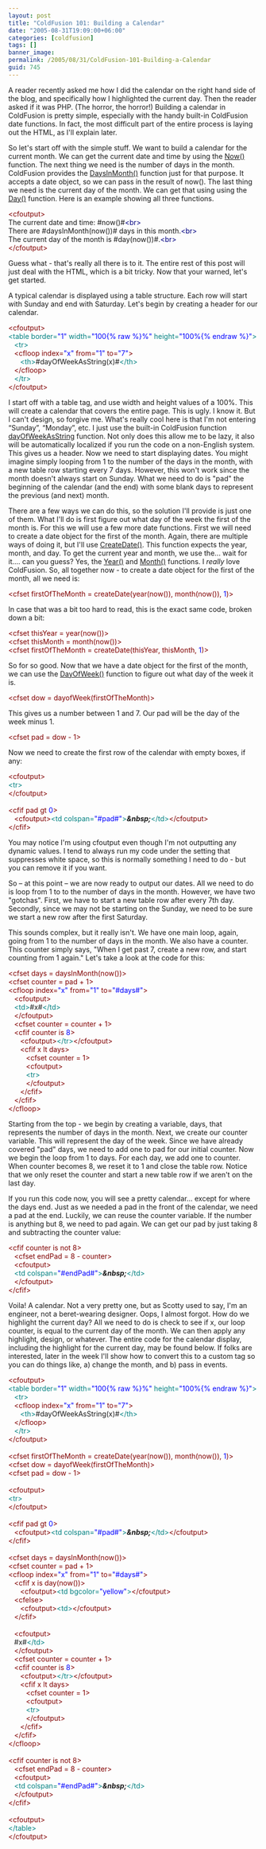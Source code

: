 ```yaml
---
layout: post
title: "ColdFusion 101: Building a Calendar"
date: "2005-08-31T19:09:00+06:00"
categories: [coldfusion]
tags: []
banner_image: 
permalink: /2005/08/31/ColdFusion-101-Building-a-Calendar
guid: 745
---
```


A reader recently asked me how I did the calendar on the right hand side of the blog, and specifically how I highlighted the current day. Then the reader asked if it was PHP. (The horror, the horror!) Building a calendar in ColdFusion is pretty simple, especially with the handy built-in ColdFusion date functions. In fact, the most difficult part of the entire process is laying out the HTML, as I'll explain later.

So let's start off with the simple stuff. We want to build a calendar for the current month. We can get the current date and time by using the <a href="http://livedocs.macromedia.com/coldfusion/7/htmldocs/00000590.htm">Now()</a> function. The next thing we need is the number of days in the month. ColdFusion provides the <a href="http://livedocs.macromedia.com/coldfusion/7/htmldocs/00000447.htm">DaysInMonth()</a> function just for that purpose. It accepts a date object, so we can pass in the result of now(). The last thing we need is the current day of the month. We can get that using using the <a href="http://livedocs.macromedia.com/coldfusion/7/htmldocs/00000443.htm">Day()</a> function. Here is an example showing all three functions.
<!--more-->
<div class="code"><FONT COLOR=MAROON>&lt;cfoutput&gt;</FONT><br>
The current date and time: #now()#<FONT COLOR=NAVY>&lt;br&gt;</FONT><br>
There are #daysInMonth(now())# days in this month.<FONT COLOR=NAVY>&lt;br&gt;</FONT><br>
The current day of the month is #day(now())#.<FONT COLOR=NAVY>&lt;br&gt;</FONT><br>
<FONT COLOR=MAROON>&lt;/cfoutput&gt;</FONT></div>

Guess what - that's really all there is to it. The entire rest of this post will just deal with the HTML, which is a bit tricky. Now that your warned, let's get started.

A typical calendar is displayed using a table structure. Each row will start with Sunday and end with Saturday. Let's begin by creating a header for our calendar. 

<div class="code"><FONT COLOR=MAROON>&lt;cfoutput&gt;</FONT><br>
<FONT COLOR=TEAL>&lt;table border=<FONT COLOR=BLUE>"1"</FONT> width=<FONT COLOR=BLUE>"100{% raw %}%"</FONT> height=<FONT COLOR=BLUE>"100%{% endraw %}"</FONT>&gt;</FONT><br>
&nbsp;&nbsp;&nbsp;<FONT COLOR=TEAL>&lt;tr&gt;</FONT><br>
&nbsp;&nbsp;&nbsp;<FONT COLOR=MAROON>&lt;cfloop index=<FONT COLOR=BLUE>"x"</FONT> from=<FONT COLOR=BLUE>"1"</FONT> to=<FONT COLOR=BLUE>"7"</FONT>&gt;</FONT><br>
&nbsp;&nbsp;&nbsp;&nbsp;&nbsp;&nbsp;<FONT COLOR=TEAL>&lt;th&gt;</FONT>#dayOfWeekAsString(x)#<FONT COLOR=TEAL>&lt;/th&gt;</FONT><br>
&nbsp;&nbsp;&nbsp;<FONT COLOR=MAROON>&lt;/cfloop&gt;</FONT><br>
&nbsp;&nbsp;&nbsp;<FONT COLOR=TEAL>&lt;/tr&gt;</FONT><br>
<FONT COLOR=MAROON>&lt;/cfoutput&gt;</FONT></div>

I start off with a table tag, and use width and height values of a 100%. This will create a calendar that covers the entire page. This is ugly. I know it. But I can't design, so forgive me. What's really cool here is that I'm not entering “Sunday”, “Monday”, etc. I just use the built-in ColdFusion function <a href="http://livedocs.macromedia.com/coldfusion/7/htmldocs/00000445.htm">dayOfWeekAsString</a> function. Not only does this allow me to be lazy, it also will be automatically localized if you run the code on a non-English system. This gives us a header. Now we need to start displaying dates. You might imagine simply looping from 1 to the number of the days in the month, with a new table row starting every 7 days. However, this won't work since the month doesn't always start on Sunday. What we need to do is "pad" the beginning of the calendar (and the end) with some blank days to represent the previous (and next) month. 

There are a few ways we can do this, so the solution I'll provide is just one of them. What I'll do is first figure out what day of the week the first of the month is. For this we will use a few more date functions. First we will need to create a date object for the first of the month. Again, there are multiple ways of doing it, but I'll use <a href="http://livedocs.macromedia.com/coldfusion/7/htmldocs/00000422.htm">CreateDate()</a>. This function expects the year, month, and day. To get the current year and month, we use the... wait for it.... can you guess? Yes, the <a href="http://livedocs.macromedia.com/coldfusion/7/htmldocs/00000675.htm">Year()</a> and <a href="http://livedocs.macromedia.com/coldfusion/7/htmldocs/00000588.htm">Month()</a> functions. I <i>really</i> love ColdFusion. So, all together now - to create a date object for the first of the month, all we need is:

<div class="code"><FONT COLOR=MAROON>&lt;cfset firstOfTheMonth = createDate(year(now()), month(now()),<FONT COLOR=BLUE> 1</FONT>)&gt;</FONT></div>

In case that was a bit too hard to read, this is the exact same code, broken down a bit:

<div class="code"><FONT COLOR=MAROON>&lt;cfset thisYear = year(now())&gt;</FONT><br>
<FONT COLOR=MAROON>&lt;cfset thisMonth = month(now())&gt;</FONT><br>
<FONT COLOR=MAROON>&lt;cfset firstOfTheMonth = createDate(thisYear, thisMonth,<FONT COLOR=BLUE> 1</FONT>)&gt;</FONT></div>

So for so good. Now that we have a date object for the first of the month, we can use the <a href="http://livedocs.macromedia.com/coldfusion/7/htmldocs/00000444.htm">DayOfWeek()</a> function to figure out what day of the week it is. 

<div class="code"><FONT COLOR=MAROON>&lt;cfset dow = dayofWeek(firstOfTheMonth)&gt;</FONT></div>

This gives us a number between 1 and 7. Our pad will be the day of the week minus 1. 

<div class="code"><FONT COLOR=MAROON>&lt;cfset pad = dow - 1&gt;</FONT></div>

Now we need to create the first row of the calendar with empty boxes, if any:

<div class="code"><FONT COLOR=MAROON>&lt;cfoutput&gt;</FONT><br>
<FONT COLOR=TEAL>&lt;tr&gt;</FONT><br>
<FONT COLOR=MAROON>&lt;/cfoutput&gt;</FONT><br>
<br>
<FONT COLOR=MAROON>&lt;cfif pad gt<FONT COLOR=BLUE> 0</FONT>&gt;</FONT><br>
&nbsp;&nbsp;&nbsp;<FONT COLOR=MAROON>&lt;cfoutput&gt;</FONT><FONT COLOR=TEAL>&lt;td colspan=<FONT COLOR=BLUE>"#pad#"</FONT>&gt;</FONT><B><I>&amp;nbsp;</I></B><FONT COLOR=TEAL>&lt;/td&gt;</FONT><FONT COLOR=MAROON>&lt;/cfoutput&gt;</FONT><br>
<FONT COLOR=MAROON>&lt;/cfif&gt;</FONT></div>

You may notice I'm using cfoutput even though I'm not outputting any dynamic values. I tend to always run my code under the setting that suppresses white space, so this is normally something I need to do - but you can remove it if you want.

So – at this point – we are now ready to output our dates. All we need to do is loop from 1 to to the number of days in the month. However, we have two "gotchas". First, we have to start a new table row after every 7th day. Secondly, since we may not be starting on the Sunday, we need to be sure we start a new row after the first Saturday.

This sounds complex, but it really isn't. We have one main loop, again, going from 1 to the number of days in the month. We also have a counter. This counter simply says, "When I get past 7, create a new row, and start counting from 1 again." Let's take a look at the code for this:

<div class="code"><FONT COLOR=MAROON>&lt;cfset days = daysInMonth(now())&gt;</FONT><br>
<FONT COLOR=MAROON>&lt;cfset counter = pad + 1&gt;</FONT><br>
<FONT COLOR=MAROON>&lt;cfloop index=<FONT COLOR=BLUE>"x"</FONT> from=<FONT COLOR=BLUE>"1"</FONT> to=<FONT COLOR=BLUE>"#days#"</FONT>&gt;</FONT><br>
&nbsp;&nbsp;&nbsp;<FONT COLOR=MAROON>&lt;cfoutput&gt;</FONT><br>
&nbsp;&nbsp;&nbsp;<FONT COLOR=TEAL>&lt;td&gt;</FONT>#x#<FONT COLOR=TEAL>&lt;/td&gt;</FONT><br>
&nbsp;&nbsp;&nbsp;<FONT COLOR=MAROON>&lt;/cfoutput&gt;</FONT><br>
&nbsp;&nbsp;&nbsp;<FONT COLOR=MAROON>&lt;cfset counter = counter + 1&gt;</FONT><br>
&nbsp;&nbsp;&nbsp;<FONT COLOR=MAROON>&lt;cfif counter is<FONT COLOR=BLUE> 8</FONT>&gt;</FONT><br>
&nbsp;&nbsp;&nbsp;&nbsp;&nbsp;&nbsp;<FONT COLOR=MAROON>&lt;cfoutput&gt;</FONT><FONT COLOR=TEAL>&lt;/tr&gt;</FONT><FONT COLOR=MAROON>&lt;/cfoutput&gt;</FONT><br>
&nbsp;&nbsp;&nbsp;&nbsp;&nbsp;&nbsp;<FONT COLOR=MAROON>&lt;cfif x lt days&gt;</FONT><br>
&nbsp;&nbsp;&nbsp;&nbsp;&nbsp;&nbsp;&nbsp;&nbsp;&nbsp;<FONT COLOR=MAROON>&lt;cfset counter = 1&gt;</FONT><br>
&nbsp;&nbsp;&nbsp;&nbsp;&nbsp;&nbsp;&nbsp;&nbsp;&nbsp;<FONT COLOR=MAROON>&lt;cfoutput&gt;</FONT><br>
&nbsp;&nbsp;&nbsp;&nbsp;&nbsp;&nbsp;&nbsp;&nbsp;&nbsp;<FONT COLOR=TEAL>&lt;tr&gt;</FONT><br>
&nbsp;&nbsp;&nbsp;&nbsp;&nbsp;&nbsp;&nbsp;&nbsp;&nbsp;<FONT COLOR=MAROON>&lt;/cfoutput&gt;</FONT><br>
&nbsp;&nbsp;&nbsp;&nbsp;&nbsp;&nbsp;<FONT COLOR=MAROON>&lt;/cfif&gt;</FONT><br>
&nbsp;&nbsp;&nbsp;<FONT COLOR=MAROON>&lt;/cfif&gt;</FONT><br>
<FONT COLOR=MAROON>&lt;/cfloop&gt;</FONT></div>

Starting from the top - we begin by creating a variable, days, that represents the number of days in the month. Next, we create our counter variable. This will represent the day of the week. Since we have already covered "pad" days, we need to add one to pad for our initial counter. Now we begin the loop from 1 to days. For each day, we add one to counter. When counter becomes 8, we reset it to 1 and close the table row. Notice that we only reset the counter and start a new table row if we aren't on the last day. 

If you run this code now, you will see a pretty calendar... except for where the days end. Just as we needed a pad in the front of the calendar, we need a pad at the end. Luckily, we can reuse the counter variable. If the number is anything but 8, we need to pad again. We can get our pad by just taking 8 and subtracting the counter value:

<div class="code"><FONT COLOR=MAROON>&lt;cfif counter is not 8&gt;</FONT><br>
&nbsp;&nbsp;&nbsp;<FONT COLOR=MAROON>&lt;cfset endPad = 8 - counter&gt;</FONT><br>
&nbsp;&nbsp;&nbsp;<FONT COLOR=MAROON>&lt;cfoutput&gt;</FONT><br>
&nbsp;&nbsp;&nbsp;<FONT COLOR=TEAL>&lt;td colspan=<FONT COLOR=BLUE>"#endPad#"</FONT>&gt;</FONT><B><I>&amp;nbsp;</I></B><FONT COLOR=TEAL>&lt;/td&gt;</FONT><br>
&nbsp;&nbsp;&nbsp;<FONT COLOR=MAROON>&lt;/cfoutput&gt;</FONT><br>
<FONT COLOR=MAROON>&lt;/cfif&gt;</FONT></div>

Voila! A calendar. Not a very pretty one, but as Scotty used to say, I'm an engineer, not a beret-wearing designer. Oops, I almost forgot. How do we highlight the current day? All we need to do is check to see if x, our loop counter, is equal to the current day of the month. We can then apply any highlight, design, or whatever. The entire code for the calendar display, including the highlight for the current day, may be found below. If folks are interested, later in the week I'll show how to convert this to a custom tag so you can do things like, a) change the month, and b) pass in events.

<div class="code"><FONT COLOR=MAROON>&lt;cfoutput&gt;</FONT><br>
<FONT COLOR=TEAL>&lt;table border=<FONT COLOR=BLUE>"1"</FONT> width=<FONT COLOR=BLUE>"100{% raw %}%"</FONT> height=<FONT COLOR=BLUE>"100%{% endraw %}"</FONT>&gt;</FONT><br>
&nbsp;&nbsp;&nbsp;<FONT COLOR=TEAL>&lt;tr&gt;</FONT><br>
&nbsp;&nbsp;&nbsp;<FONT COLOR=MAROON>&lt;cfloop index=<FONT COLOR=BLUE>"x"</FONT> from=<FONT COLOR=BLUE>"1"</FONT> to=<FONT COLOR=BLUE>"7"</FONT>&gt;</FONT><br>
&nbsp;&nbsp;&nbsp;&nbsp;&nbsp;&nbsp;<FONT COLOR=TEAL>&lt;th&gt;</FONT>#dayOfWeekAsString(x)#<FONT COLOR=TEAL>&lt;/th&gt;</FONT><br>
&nbsp;&nbsp;&nbsp;<FONT COLOR=MAROON>&lt;/cfloop&gt;</FONT><br>
&nbsp;&nbsp;&nbsp;<FONT COLOR=TEAL>&lt;/tr&gt;</FONT><br>
<FONT COLOR=MAROON>&lt;/cfoutput&gt;</FONT><br>
<br>
<FONT COLOR=MAROON>&lt;cfset firstOfTheMonth = createDate(year(now()), month(now()),<FONT COLOR=BLUE> 1</FONT>)&gt;</FONT><br>
<FONT COLOR=MAROON>&lt;cfset dow = dayofWeek(firstOfTheMonth)&gt;</FONT><br>
<FONT COLOR=MAROON>&lt;cfset pad = dow - 1&gt;</FONT><br>
<br>
<FONT COLOR=MAROON>&lt;cfoutput&gt;</FONT><br>
<FONT COLOR=TEAL>&lt;tr&gt;</FONT><br>
<FONT COLOR=MAROON>&lt;/cfoutput&gt;</FONT><br>
<br>
<FONT COLOR=MAROON>&lt;cfif pad gt<FONT COLOR=BLUE> 0</FONT>&gt;</FONT><br>
&nbsp;&nbsp;&nbsp;<FONT COLOR=MAROON>&lt;cfoutput&gt;</FONT><FONT COLOR=TEAL>&lt;td colspan=<FONT COLOR=BLUE>"#pad#"</FONT>&gt;</FONT><B><I>&amp;nbsp;</I></B><FONT COLOR=TEAL>&lt;/td&gt;</FONT><FONT COLOR=MAROON>&lt;/cfoutput&gt;</FONT><br>
<FONT COLOR=MAROON>&lt;/cfif&gt;</FONT><br>
<br>
<FONT COLOR=MAROON>&lt;cfset days = daysInMonth(now())&gt;</FONT><br>
<FONT COLOR=MAROON>&lt;cfset counter = pad + 1&gt;</FONT><br>
<FONT COLOR=MAROON>&lt;cfloop index=<FONT COLOR=BLUE>"x"</FONT> from=<FONT COLOR=BLUE>"1"</FONT> to=<FONT COLOR=BLUE>"#days#"</FONT>&gt;</FONT><br>
&nbsp;&nbsp;&nbsp;<FONT COLOR=MAROON>&lt;cfif x is day(now())&gt;</FONT><br>
&nbsp;&nbsp;&nbsp;&nbsp;&nbsp;&nbsp;<FONT COLOR=MAROON>&lt;cfoutput&gt;</FONT><FONT COLOR=TEAL>&lt;td bgcolor=<FONT COLOR=BLUE>"yellow"</FONT>&gt;</FONT><FONT COLOR=MAROON>&lt;/cfoutput&gt;</FONT><br>
&nbsp;&nbsp;&nbsp;<FONT COLOR=MAROON>&lt;cfelse&gt;</FONT><br>
&nbsp;&nbsp;&nbsp;&nbsp;&nbsp;&nbsp;<FONT COLOR=MAROON>&lt;cfoutput&gt;</FONT><FONT COLOR=TEAL>&lt;td&gt;</FONT><FONT COLOR=MAROON>&lt;/cfoutput&gt;</FONT><br>
&nbsp;&nbsp;&nbsp;<FONT COLOR=MAROON>&lt;/cfif&gt;</FONT><br>
&nbsp;&nbsp;&nbsp;<br>
&nbsp;&nbsp;&nbsp;<FONT COLOR=MAROON>&lt;cfoutput&gt;</FONT><br>
&nbsp;&nbsp;&nbsp;#x#<FONT COLOR=TEAL>&lt;/td&gt;</FONT><br>
&nbsp;&nbsp;&nbsp;<FONT COLOR=MAROON>&lt;/cfoutput&gt;</FONT><br>
&nbsp;&nbsp;&nbsp;<FONT COLOR=MAROON>&lt;cfset counter = counter + 1&gt;</FONT><br>
&nbsp;&nbsp;&nbsp;<FONT COLOR=MAROON>&lt;cfif counter is<FONT COLOR=BLUE> 8</FONT>&gt;</FONT><br>
&nbsp;&nbsp;&nbsp;&nbsp;&nbsp;&nbsp;<FONT COLOR=MAROON>&lt;cfoutput&gt;</FONT><FONT COLOR=TEAL>&lt;/tr&gt;</FONT><FONT COLOR=MAROON>&lt;/cfoutput&gt;</FONT><br>
&nbsp;&nbsp;&nbsp;&nbsp;&nbsp;&nbsp;<FONT COLOR=MAROON>&lt;cfif x lt days&gt;</FONT><br>
&nbsp;&nbsp;&nbsp;&nbsp;&nbsp;&nbsp;&nbsp;&nbsp;&nbsp;<FONT COLOR=MAROON>&lt;cfset counter = 1&gt;</FONT><br>
&nbsp;&nbsp;&nbsp;&nbsp;&nbsp;&nbsp;&nbsp;&nbsp;&nbsp;<FONT COLOR=MAROON>&lt;cfoutput&gt;</FONT><br>
&nbsp;&nbsp;&nbsp;&nbsp;&nbsp;&nbsp;&nbsp;&nbsp;&nbsp;<FONT COLOR=TEAL>&lt;tr&gt;</FONT><br>
&nbsp;&nbsp;&nbsp;&nbsp;&nbsp;&nbsp;&nbsp;&nbsp;&nbsp;<FONT COLOR=MAROON>&lt;/cfoutput&gt;</FONT><br>
&nbsp;&nbsp;&nbsp;&nbsp;&nbsp;&nbsp;<FONT COLOR=MAROON>&lt;/cfif&gt;</FONT><br>
&nbsp;&nbsp;&nbsp;<FONT COLOR=MAROON>&lt;/cfif&gt;</FONT><br>
<FONT COLOR=MAROON>&lt;/cfloop&gt;</FONT><br>
<br>
<FONT COLOR=MAROON>&lt;cfif counter is not 8&gt;</FONT><br>
&nbsp;&nbsp;&nbsp;<FONT COLOR=MAROON>&lt;cfset endPad = 8 - counter&gt;</FONT><br>
&nbsp;&nbsp;&nbsp;<FONT COLOR=MAROON>&lt;cfoutput&gt;</FONT><br>
&nbsp;&nbsp;&nbsp;<FONT COLOR=TEAL>&lt;td colspan=<FONT COLOR=BLUE>"#endPad#"</FONT>&gt;</FONT><B><I>&amp;nbsp;</I></B><FONT COLOR=TEAL>&lt;/td&gt;</FONT><br>
&nbsp;&nbsp;&nbsp;<FONT COLOR=MAROON>&lt;/cfoutput&gt;</FONT><br>
<FONT COLOR=MAROON>&lt;/cfif&gt;</FONT><br>
<br>
<FONT COLOR=MAROON>&lt;cfoutput&gt;</FONT><br>
<FONT COLOR=TEAL>&lt;/table&gt;</FONT><br>
<FONT COLOR=MAROON>&lt;/cfoutput&gt;</FONT></div>